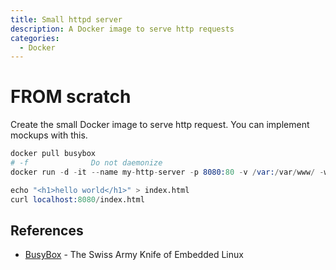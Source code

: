 ```yaml
---
title: Small httpd server
description: A Docker image to serve http requests
categories:
  - Docker
---
```


# FROM scratch

Create the small Docker image to serve http request. You can implement mockups with this.

```s
docker pull busybox
# -f              Do not daemonize
docker run -d -it --name my-http-server -p 8080:80 -v /var:/var/www/ -w /var/www/ busybox /bin/httpd -f -h /var/www/

echo "<h1>hello world</h1>" > index.html
curl localhost:8080/index.html
```

## References

* [BusyBox](https://busybox.net/downloads/BusyBox.html) - The Swiss Army Knife of Embedded Linux

